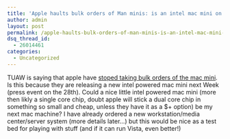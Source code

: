```yaml
---
title: 'Apple haults bulk orders of Man minis: is an intel mac mini on the way?'
author: admin
layout: post
permalink: /apple-haults-bulk-orders-of-man-minis-is-an-intel-mac-mini-on-the-way/
dsq_thread_id:
  - 26014461
categories:
  - Uncategorized
---
```

TUAW is saying that apple have [stoped taking bulk orders of the mac mini][1]. Is this because they are releasing a new intel powered mac mini next Week (press event on the 28th). Could a nice little intel powered mac mini (more then likly a single core chip, doubt apple will stick a dual core chip in something so small and cheap, unless they have it as a $+ option) be my next mac machine? I have already ordered a new workstation/media center/server system (more details later&#8230;) but this would be nice as a test bed for playing with stuff (and if it can run Vista, even better!)

 [1]: http://www.tuaw.com/2006/02/22/apple-has-halted-bulk-orders-of-mac-minis/
